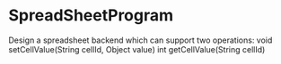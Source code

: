 # SpreadSheetProgram
Design a spreadsheet backend which can support two operations: void setCellValue(String cellId, Object value) int getCellValue(String cellId)
